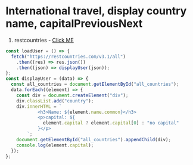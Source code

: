 # **International travel, display country name, capitalPreviousNext**

1. restcountries - [Click ME](https://restcountries.com/)

```jsx
const loadUser = () => {
  fetch("https://restcountries.com/v3.1/all")
    .then((res) => res.json())
    .then((json) => displayUser(json));
};
const displayUser = (data) => {
  const all_countries = document.getElementById("all_countries");
  data.forEach((element) => {
    const div = document.createElement("div");
    div.classList.add("country");
    div.innerHTML = `
            <h3>Name: ${element.name.common}</h3>
            <p>capital: ${
              element.capital ? element.capital[0] : "no capital"
            }</p>
        `;
    document.getElementById("all_countries").appendChild(div);
    console.log(element.capital);
  });
};
```

